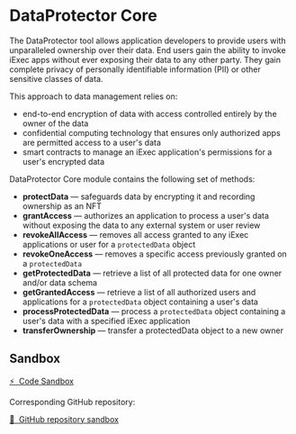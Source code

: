 # DataProtector Core

The DataProtector tool allows application developers to provide users with
unparalleled ownership over their data. End users gain the ability to invoke
iExec apps without ever exposing their data to any other party. They gain
complete privacy of personally identifiable information (PII) or other sensitive
classes of data.

This approach to data management relies on:

- end-to-end encryption of data with access controlled entirely by the owner of
  the data
- confidential computing technology that ensures only authorized apps are
  permitted access to a user's data
- smart contracts to manage an iExec application's permissions for a user's
  encrypted data

DataProtector Core module contains the following set of methods:

- **protectData** — safeguards data by encrypting it and recording ownership as
  an NFT
- **grantAccess** — authorizes an application to process a user's data without
  exposing the data to any external system or user review
- **revokeAllAccess** — removes all access granted to any iExec applications or
  user for a `protectedData` object
- **revokeOneAccess** — removes a specific access previously granted on a
  `protectedData`
- **getProtectedData** — retrieve a list of all protected data for one owner
  and/or data schema
- **getGrantedAccess** — retrieve a list of all authorized users and
  applications for a `protectedData` object containing a user's data
- **processProtectedData** — process a `protectedData` object containing a
  user's data with a specified iExec application
- **transferOwnership** — transfer a protectedData object to a new owner

## Sandbox

<a href="https://codesandbox.io/p/github/iExecBlockchainComputing/dataprotector-sandbox/main?file=%2Fsrc%2Fmain.tsx%3A18%2C7&preventWorkspaceRedirect=true" target="_blank" rel="noreferrer" class="link-as-block">
  ⚡ &nbsp;Code Sandbox
</a>

Corresponding GitHub repository:

<a href="https://github.com/iExecBlockchainComputing/dataprotector-sandbox" target="_blank" rel="noreferrer" class="link-as-block">
  🔎 &nbsp;GitHub repository sandbox
</a>
